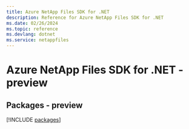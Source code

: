 ```yaml
---
title: Azure NetApp Files SDK for .NET
description: Reference for Azure NetApp Files SDK for .NET
ms.date: 02/26/2024
ms.topic: reference
ms.devlang: dotnet
ms.service: netappfiles
---
```

# Azure NetApp Files SDK for .NET - preview
## Packages - preview
[!INCLUDE [packages](netapp-files-index.md)]